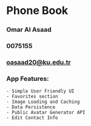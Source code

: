 # Phone Book

### Omar Al Asaad
### 0075155
### oasaad20@ku.edu.tr

### App Features:

    - Simple User Friendly UI
    - Favorites section
    - Image Loading and Caching
    - Data Persistence
    - Public Avatar Generator API
    - Edit Contact Info
